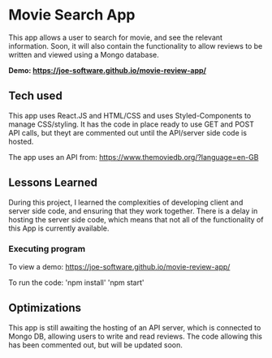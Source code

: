 # Movie Search App

This app allows a user to search for movie, and see the relevant information. Soon, it will also contain the functionality to allow reviews to be written and viewed using a Mongo database.  

**Demo: https://joe-software.github.io/movie-review-app/**

## Tech used

This app uses React.JS and HTML/CSS and uses Styled-Components to manage CSS/styling. It has the code in place ready to use GET and POST API calls, but theyt are commented out until the API/server side code is hosted. 

The app uses an API from: https://www.themoviedb.org/?language=en-GB

## Lessons Learned

During this project, I learned the complexities of developing client and server side code, and ensuring that they work together. There is a delay in hosting the server side code, which means that not all of the functionality of this App is currently available.

### Executing program

To view a demo:
https://joe-software.github.io/movie-review-app/

To run the code:
'npm install'
'npm start'

## Optimizations

This app is still awaiting the hosting of an API server, which is connected to Mongo DB, allowing users to write and read reviews. The code allowing this has been commented out, but will be updated soon.